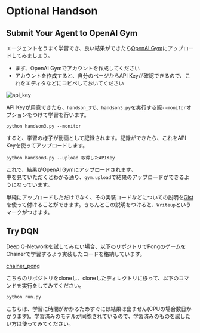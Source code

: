 # Optional Handson

## Submit Your Agent to OpenAI Gym

エージェントをうまく学習でき、良い結果ができたら[OpenAI Gym](https://gym.openai.com/)にアップロードしてみましょう。

* まず、OpenAI Gymでアカウントを作成してください
* アカウントを作成すると、自分のページからAPI Keyが確認できるので、これをエディタなどにコピペしておいてください  

![api_key](./img/api_key.png)

API Keyが用意できたら、`handson_3`で、`handson3.py`を実行する際`--monitor`オプションをつけて学習を行います。

```
python handson3.py --monitor
```

すると、学習の様子が動画として記録されます。記録ができたら、これをAPI Keyを使ってアップロードします。

```
python handson3.py --upload 取得したAPIKey
```

これで、結果がOpenAI Gymにアップロードされます。  
中を見ていただくとわかる通り、`gym.upload`で結果のアップロードができるようになっています。

単純にアップロードしただけでなく、その実装コードなどについての説明を[Gist](https://gist.github.com/)を使って付けることができます。きちんとこの説明をつけると、`Writeup`というマークがつきます。


## Try DQN 

Deep Q-Networkを試してみたい場合、以下のリポジトリでPongのゲームをChainerで学習するよう実装したコードを格納しています。

[chainer_pong](https://github.com/icoxfog417/chainer_pong)

こちらのリポジトリをcloneし、cloneしたディレクトリに移って、以下のコマンドを実行をしてみてください。

```
python run.py
```

こちらは、学習に時間がかかるためすぐには結果は出ません(CPUの場合数日かかります)。学習済みのモデルが同胞されているので、学習済みのものを試したい方は使ってみてください。


